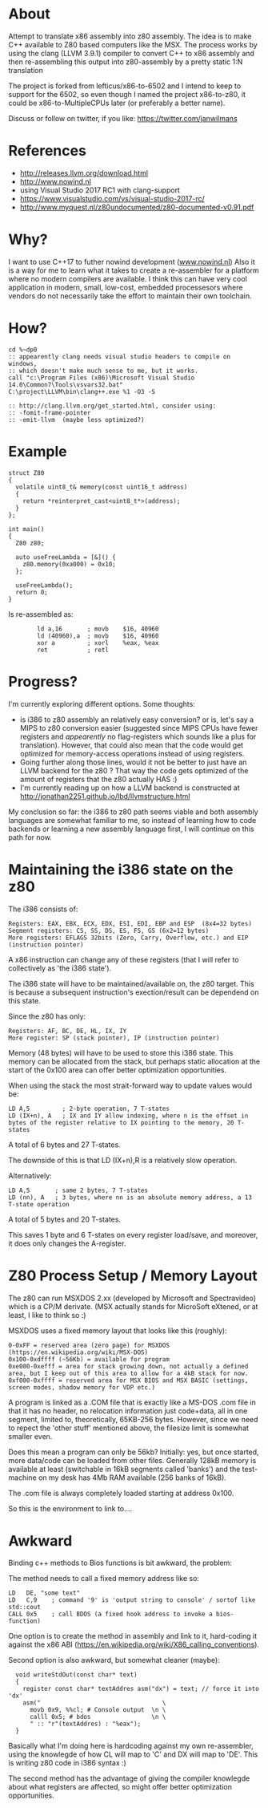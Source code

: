 # About

Attempt to translate x86 assembly into z80 assembly. The idea is to make C++ available to Z80 based computers like the MSX.
The process works by using the clang (LLVM 3.9.1) compiler to convert C++ to x86 assembly and then re-assembling this output into z80-assembly by a pretty static 1:N translation

The project is forked from lefticus/x86-to-6502 and I intend to keep to support for the 6502, so even though I named the project x86-to-z80, it could be x86-to-MultipleCPUs later (or preferably a better name).

Discuss or follow on twitter, if you like:
<https://twitter.com/janwilmans>

# References

- <http://releases.llvm.org/download.html>
- <http://www.nowind.nl>
- using Visual Studio 2017 RC1 with clang-support
- <https://www.visualstudio.com/vs/visual-studio-2017-rc/>
- <http://www.myquest.nl/z80undocumented/z80-documented-v0.91.pdf>

# Why?

I want to use C++17 to futher nowind development (www.nowind.nl)
Also it is a way for me to learn what it takes to create a re-assembler for a platform where no modern compilers are available.
I think this can have very cool application in modern, small, low-cost, embedded processesors where vendors do not necessarily take the effort to maintain their own toolchain.

# How?

```
cd %~dp0
:: appearently clang needs visual studio headers to compile on windows, 
:: which doesn't make much sense to me, but it works.
call "c:\Program Files (x86)\Microsoft Visual Studio 14.0\Common7\Tools\vsvars32.bat"
C:\project\LLVM\bin\clang++.exe %1 -O3 -S

:: http://clang.llvm.org/get_started.html, consider using:
:: -fomit-frame-pointer
:: -emit-llvm  (maybe less optimized?)
```

# Example

```
struct Z80
{
  volatile uint8_t& memory(const uint16_t address)
  {
    return *reinterpret_cast<uint8_t*>(address);
  }
};

int main()
{
  Z80 z80;

  auto useFreeLambda = [&]() {
    z80.memory(0xa000) = 0x10;
  };

  useFreeLambda();
  return 0;
}
```

Is re-assembled as:
```
        ld a,16       ; movb    $16, 40960
        ld (40960),a  ; movb    $16, 40960
        xor a         ; xorl    %eax, %eax
        ret           ; retl
```        

# Progress?

I'm currently exploring different options. Some thoughts:

- is i386 to z80 assembly an relatively easy conversion? or is, let's say a MIPS to z80 conversion easier (suggested since MIPS CPUs have fewer registers and _appearently_ no flag-registers which sounds like a plus for translation). However, that could also mean that the code would get optimized for memory-access operations instead of using registers. 
- Going further along those lines, would it not be better to just have an LLVM backend for the z80 ? That way the code gets optimized of the amount of registers that the z80 actually HAS :)
- I'm currently reading up on how a LLVM backend is constructed at http://jonathan2251.github.io/lbd/llvmstructure.html

My conclusion so far: the i386 to z80 path seems viable and both assembly languages are somewhat familiar to me, so instead of learning how to code backends or learning a new assembly language first, I will continue on this path for now.

# Maintaining the i386 state on the z80

The i386 consists of:

```
Registers: EAX, EBX, ECX, EDX, ESI, EDI, EBP and ESP  (8x4=32 bytes)
Segment registers: CS, SS, DS, ES, FS, GS (6x2=12 bytes) 
More registers: EFLAGS 32bits (Zero, Carry, Overflow, etc.) and EIP (instruction pointer)
```
A x86 instruction can change any of these registers (that I will refer to collectively as 'the i386 state').

The i386 state will have to be maintained/available on, the z80 target. This is because a subsequent instruction's exection/result can be dependend on this state.

Since the z80 has only:
```
Registers: AF, BC, DE, HL, IX, IY
More register: SP (stack pointer), IP (instruction pointer) 
```
Memory (48 bytes) will have to be used to store this i386 state.
This memory can be allocated from the stack, but perhaps static allocation at the start of the 0x100 area can offer better optimization opportunities.

When using the stack the most strait-forward way to update values would be:
```
LD A,5         ; 2-byte operation, 7 T-states
LD (IX+n), A   ; IX and IY allow indexing, where n is the offset in bytes of the register relative to IX pointing to the memory, 20 T-states
```
A total of 6 bytes and 27 T-states.

The downside of this is that LD (IX+n),R is a relatively slow operation.

Alternatively:
```
LD A,5       ; same 2 bytes, 7 T-states  
LD (nn), A   ; 3 bytes, where nn is an absolute memory address, a 13 T-state operation
```
A total of 5 bytes and 20 T-states.

This saves 1 byte and 6 T-states on every register load/save, and moreover, it does only changes the A-register.

# Z80 Process Setup / Memory Layout

The z80 can run MSXDOS 2.xx (developed by Microsoft and Spectravideo) which is a CP/M derivate.
(MSX actually stands for MicroSoft eXtened, or at least, I like to think so :)

MSXDOS uses a fixed memory layout that looks like this (roughly):
```
0-0xFF = reserved area (zero page) for MSXDOS (https://en.wikipedia.org/wiki/MSX-DOS)
0x100-0xdffff (~56Kb) = available for program
0xe000-0xefff = area for stack growing down, not actually a defined area, but I keep out of this area to allow for a 4kB stack for now.
0xf000-0xffff = reserved area for MSX BIOS and MSX BASIC (settings, screen modes, shadow memory for VDP etc.)
```
A program is linked as a .COM file that is exactly like a MS-DOS .com file in that it has no header, no relocation information just code+data, all in one segment, limited to, theoretically, 65KB-256 bytes. However, since we need to repect the 'other stuff' mentioned above, the filesize limit is somewhat smaller even.

Does this mean a program can only be 56kb? Initially: yes, but once started, more data/code can be loaded from other files. Generally 128kB memory is available at least (switchable in 16kB segments called 'banks') and the test-machine on my desk has 4Mb RAM available (256 banks of 16kB).

The .com file is always completely loaded starting at address 0x100.

So this is the environment to link to....

# Awkward

Binding c++ methods to Bios functions is bit awkward, the problem:

The method needs to call a fixed memory address like so:

```
LD   DE, "some text"
LD   C,9    ; command '9' is 'output string to console' / sortof like std::cout 
CALL 0x5    ; call BDOS (a fixed hook address to invoke a bios-function)
```

One option is to create the method in assembly and link to it, hard-coding it against the x86 ABI (https://en.wikipedia.org/wiki/X86_calling_conventions).

Second option is also awkward, but somewhat cleaner (maybe):

```
  void writeStdOut(const char* text)
  {
    register const char* textAddres asm("dx") = text; // force it into 'dx'
    asm("                                  \
      movb 0x9, %%cl; # Console output  \n \
      calll 0x5; # bdos                 \n \
      " :: "r"(textAddres) : "%eax");
  }
```

Basically what I'm doing here is hardcoding against my own re-assembler, using the knowlegde of how CL will map to 'C' and DX will map to 'DE'. This is writing z80 code in i386 syntax :)

The second method has the advantage of giving the compiler knowlegde about what registers are affected, so might offer better optimization opportunities.

